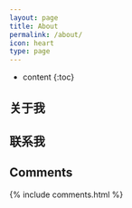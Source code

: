 ```yaml
---
layout: page
title: About
permalink: /about/
icon: heart
type: page
---
```


* content
{:toc}

## 关于我


## 联系我


## Comments

{% include comments.html %}
